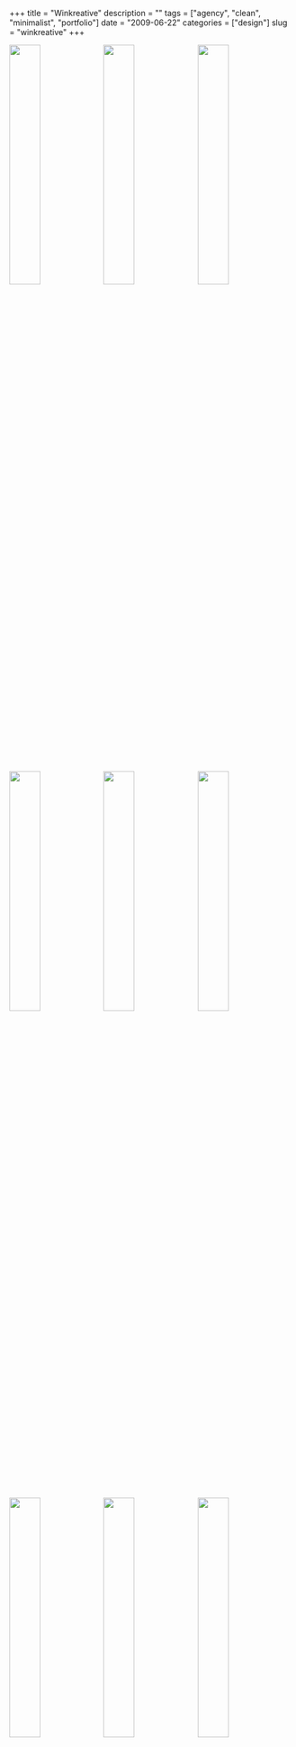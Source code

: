 +++
title = "Winkreative"
description = ""
tags = ["agency", "clean", "minimalist", "portfolio"]
date = "2009-06-22"
categories = ["design"]
slug = "winkreative"
+++


<div id="screens-thumbs" class="clearfix mt1-5">
<a href="//konigi.com/media/design/winkcreative-1.jpg" class="group" rel="group"><img src="//konigi.com/media/design/winkcreative-1.png" alt="" class="thumb" style="width: 33%; max-width: 33%;padding: 0 1px 1px 0" /></a><a href="//konigi.com/media/design/winkcreative-2.jpg" class="group" rel="group"><img src="//konigi.com/media/design/winkcreative-2.png" alt="" class="thumb" style="width: 33%; max-width: 33%;padding: 0 1px 1px 0" /></a><a href="//konigi.com/media/design/winkcreative-3.jpg" class="group" rel="group"><img src="//konigi.com/media/design/winkcreative-3.png" alt="" class="thumb" style="width: 33%; max-width: 33%;padding: 0 1px 1px 0" /></a><a href="//konigi.com/media/design/winkcreative-4.jpg" class="group" rel="group"><img src="//konigi.com/media/design/winkcreative-4.png" alt="" class="thumb" style="width: 33%; max-width: 33%;padding: 0 1px 1px 0" /></a><a href="//konigi.com/media/design/winkcreative-5.jpg" class="group" rel="group"><img src="//konigi.com/media/design/winkcreative-5.png" alt="" class="thumb" style="width: 33%; max-width: 33%;padding: 0 1px 1px 0" /></a><a href="//konigi.com/media/design/winkcreative-6.jpg" class="group" rel="group"><img src="//konigi.com/media/design/winkcreative-6.png" alt="" class="thumb" style="width: 33%; max-width: 33%;padding: 0 1px 1px 0" /></a><a href="//konigi.com/media/design/winkcreative-7.jpg" class="group" rel="group"><img src="//konigi.com/media/design/winkcreative-7.png" alt="" class="thumb" style="width: 33%; max-width: 33%;padding: 0 1px 1px 0" /></a><a href="//konigi.com/media/design/winkcreative-8.jpg" class="group" rel="group"><img src="//konigi.com/media/design/winkcreative-8.png" alt="" class="thumb" style="width: 33%; max-width: 33%;padding: 0 1px 1px 0" /></a><a href="//konigi.com/media/design/winkcreative-9.jpg" class="group" rel="group"><img src="//konigi.com/media/design/winkcreative-9.png" alt="" class="thumb" style="width: 33%; max-width: 33%;padding: 0 1px 1px 0" /></a>
</div>   
<p>Winkreative's site is a minimalist site that feels like it makes a few design references to elements of <a href="monocle.html">Monocle</a> site they designed for the magazine. I like the clean main content pages, the bento box lay out on some portfolio pages, and the intuitive navigation and portfolio filtering. </p>
<p><a href="http://www.winkreative.com/">http://www.winkreative.com/</a></p>  
